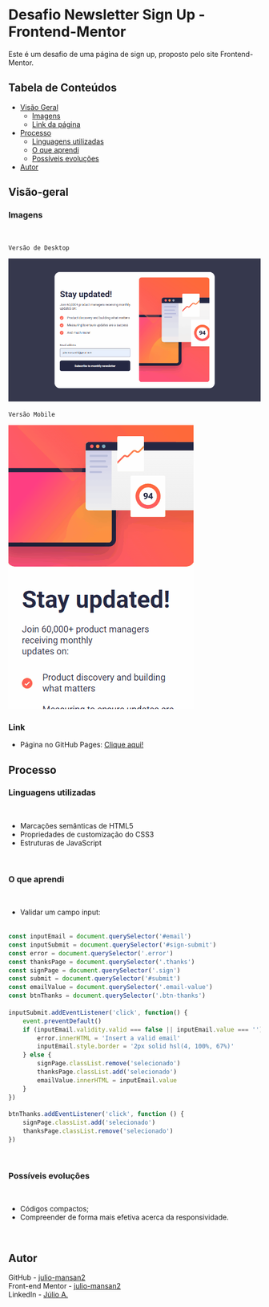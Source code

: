 # Desafio Newsletter Sign Up - Frontend-Mentor

Este é um desafio de uma página de sign up, proposto pelo site Frontend-Mentor.

## Tabela de Conteúdos

- [Visão Geral](#visão-geral)
    - [Imagens](#imagens)
    - [Link da página](#link)
- [Processo](#processo)
    - [Linguagens utilizadas](#linguagens-utilizadas)
    - [O que aprendi](#o-que-aprendi)
    - [Possíveis evoluções](#possíveis-evoluções)
- [Autor](#autor)

## Visão-geral

### Imagens

<br>

````
Versão de Desktop
````

   <img src="./src/design/desktop-design.gif" alt="desktop-design">

<br>

````
Versão Mobile
````

 <img src="./src/design/mobile-design.gif" alt="mobile-design">

<br>

### Link

- Página no GitHub Pages: <a href="https://julio-mansan2.github.io/newsletter-sign-up/">Clique aqui!</a>

## Processo

### Linguagens utilizadas

<br>

- Marcações semânticas de HTML5
- Propriedades de customização do CSS3
- Estruturas de JavaScript

<br>

### O que aprendi

<br>

- Validar um campo input:


````javascript

const inputEmail = document.querySelector('#email')
const inputSubmit = document.querySelector('#sign-submit')
const error = document.querySelector('.error')
const thanksPage = document.querySelector('.thanks')
const signPage = document.querySelector('.sign')
const submit = document.querySelector('#submit')
const emailValue = document.querySelector('.email-value')
const btnThanks = document.querySelector('.btn-thanks')

inputSubmit.addEventListener('click', function() {
    event.preventDefault()
    if (inputEmail.validity.valid === false || inputEmail.value === '') {
        error.innerHTML = 'Insert a valid email'
        inputEmail.style.border = '2px solid hsl(4, 100%, 67%)'
    } else {
        signPage.classList.remove('selecionado')
        thanksPage.classList.add('selecionado')
        emailValue.innerHTML = inputEmail.value
    }
})

btnThanks.addEventListener('click', function () {
    signPage.classList.add('selecionado')
    thanksPage.classList.remove('selecionado')
})

````

<br>

### Possíveis evoluções

<br>

- Códigos compactos;
- Compreender de forma mais efetiva acerca da responsividade.

<br>

## Autor

GitHub - <a href="https://github.com/julio-mansan2">julio-mansan2</a> <br>
Front-end Mentor - <a href="https://www.frontendmentor.io/profile/julio-mansan2">julio-mansan2</a> <br>
LinkedIn - <a href="https://www.linkedin.com/in/j%C3%BAlio-a-mansan-3415a7249/">Júlio A.</a> <br>